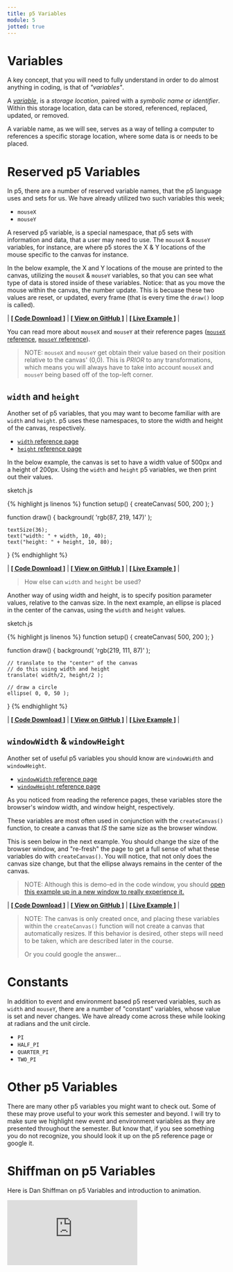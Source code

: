 ```yaml
---
title: p5 Variables
module: 5
jotted: true
---
```


# Variables

A key concept, that you will need to fully understand in order to do almost anything in coding, is that of _"variables"_.

A [_variable_](https://en.wikipedia.org/wiki/Variable_(computer_science)), is a _storage location_, paired with a _symbolic name_ or _identifier_. Within this storage location, data can be stored, referenced, replaced, updated, or removed.

A variable name, as we will see, serves as a way of telling a computer to references a specific storage location, where some data is or needs to be placed.


# Reserved p5 Variables

In p5, there are a number of reserved variable names, that the p5 language uses and sets for us. We have already utilized two such variables this week;

- `mouseX`
- `mouseY`

A reserved p5 variable, is a special namespace, that p5 sets with information and data, that a user may need to use. The `mouseX` & `mouseY` variables, for instance, are where p5 stores the X & Y locations of the mouse specific to the canvas for instance.

In the below example, the X and Y locations of the mouse are printed to the canvas, utilizing the `mouseX` & `mouseY` variables, so that you can see what type of data is stored inside of these variables. Notice: that as you move the mouse within the canvas, the number update. This is becuase these two values are reset, or updated, every frame (that is every time the `draw()` loop is called).


<div id="jotted-demo-1" class="jotted-theme-stacked" style="649px"></div>

<script>
    new Jotted(document.querySelector("#jotted-demo-1"), {
    files: [
        {
            type: "js",
            hide: false,
            url:"https://raw.githubusercontent.com/Montana-Media-Arts/120_CreativeCoding/master/lecture_code/05/02_mouse_location_01/sketch.js"
        },
        {
            type: "html",
            hide: true,
            url:"../../../p5_resources/index.html"
        }
    ],
    showBlank: false,
    showResult: true,
    plugins: [
        { name: 'ace', options: { "maxLines": 50 } },
        // { name: 'console', options: { autoClear: true } },
    ]
});
</script>

| [**[ Code Download ]**](https://github.com/Montana-Media-Arts/120_CreativeCoding/raw/master/lecture_code/05/02_mouse_location_01/02_mouse_location_01.zip) | [**[ View on GitHub ]**](https://github.com/Montana-Media-Arts/120_CreativeCoding/raw/master/lecture_code/05/02_mouse_location_01/) | [**[ Live Example ]**](https://montana-media-arts.github.io/120_CreativeCoding/lecture_code/05/02_mouse_location_01/) |

You can read more about `mouseX` and `mouseY` at their reference pages ([`mouseX` reference](https://p5js.org/reference/#/p5/mouseX), [`mouseY` reference](https://p5js.org/reference/#/p5/mouseY)).

> NOTE: `mouseX` and `mouseY` get obtain their value based on their position relative to the canvas' (0,0). This is _PRIOR_ to any transformations, which means you will always have to take into account `mouseX` and `mouseY` being based off of the top-left corner.

## `width` and `height`

Another set of p5 variables, that you may want to become familiar with are `width` and `height`. p5 uses these namespaces, to store the width and height of the canvas, respectively.

- [`width` reference page](https://p5js.org/reference/#/p5/width)
- [`height` reference page](https://p5js.org/reference/#/p5/height)

In the below example, the canvas is set to have a width value of 500px and a height of 200px. Using the `width` and `height` p5 variables, we then print out their values.

<div id="code-heading">sketch.js</div>

{% highlight js linenos %}
function setup() {
    createCanvas( 500, 200 );
}

function draw() {
    background( 'rgb(87, 219, 147)' );

    textSize(36);
    text("width: " + width, 10, 40);
    text("height: " + height, 10, 80);
}
{% endhighlight %}


<div id="jotted-demo-2" class="jotted-theme-stacked"></div>

<script>
    new Jotted(document.querySelector("#jotted-demo-2"), {
    files: [
        {
            type: "js",
            hide: false,
            url:"https://raw.githubusercontent.com/Montana-Media-Arts/120_CreativeCoding/master/lecture_code/05/03_width_height_01/sketch.js"
        },
        {
            type: "html",
            hide: true,
            url:"../../../p5_resources/index.html"
        }
    ],
    showBlank: false,
    showResult: true,
    plugins: [
        { name: 'ace', options: { "maxLines": 50 } },
        // { name: 'console', options: { autoClear: true } },
    ]
});
</script>

| [**[ Code Download ]**](https://github.com/Montana-Media-Arts/120_CreativeCoding/raw/master/lecture_code/05/03_width_height_01/03_width_height_01.zip) | [**[ View on GitHub ]**](https://github.com/Montana-Media-Arts/120_CreativeCoding/raw/master/lecture_code/05/03_width_height_01/) | [**[ Live Example ]**](https://montana-media-arts.github.io/120_CreativeCoding/lecture_code/05/03_width_height_01/) |


> How else can `width` and `height` be used?

Another way of using width and height, is to specify position parameter values, relative to the canvas size. In the next example, an ellipse is placed in the center of the canvas, using the `width` and `height` values.

<div id="code-heading">sketch.js</div>

{% highlight js linenos %}
function setup() {
    createCanvas( 500, 200 );
}

function draw() {
    background( 'rgb(219, 111, 87)' );

    // translate to the "center" of the canvas
    // do this using width and height
    translate( width/2, height/2 );

    // draw a circle
    ellipse( 0, 0, 50 );
}
{% endhighlight %}


<div id="jotted-demo-3" class="jotted-theme-stacked"></div>

<script>
    new Jotted(document.querySelector("#jotted-demo-3"), {
    files: [
        {
            type: "js",
            hide: false,
            url:"https://raw.githubusercontent.com/Montana-Media-Arts/120_CreativeCoding/master/lecture_code/05/03_width_height_02/sketch.js"
        },
        {
            type: "html",
            hide: true,
            url:"../../../p5_resources/index.html"
        }
    ],
    showBlank: false,
    showResult: true,
    plugins: [
        { name: 'ace', options: { "maxLines": 50 } },
        // { name: 'console', options: { autoClear: true } },
    ]
});
</script>

| [**[ Code Download ]**](https://github.com/Montana-Media-Arts/120_CreativeCoding/raw/master/lecture_code/05/03_width_height_02/03_width_height_02.zip) | [**[ View on GitHub ]**](https://github.com/Montana-Media-Arts/120_CreativeCoding/raw/master/lecture_code/05/03_width_height_02/) | [**[ Live Example ]**](https://montana-media-arts.github.io/120_CreativeCoding/lecture_code/05/03_width_height_02/) |


## `windowWidth` & `windowHeight`

Another set of useful p5 variables you should know are `windowWidth` and `windowHeight`.

- [`windowWidth` reference page](https://p5js.org/reference/#/p5/windowWidth)
- [`windowHeight` reference page](https://p5js.org/reference/#/p5/windowHeight)

As you noticed from reading the reference pages, these variables store the browser's window width, and window height, respectively.

These variables are most often used in conjunction with the `createCanvas()` function, to create a canvas that _IS_ the same size as the browser window.

This is seen below in the next example. You should change the size of the browser window, and "re-fresh" the page to get a full sense of what these variables do with `createCanvas()`. You will notice, that not only does the canvas size change, but that the ellipse always remains in the center of the canvas.

> NOTE: Although this is demo-ed in the code window, you should <a href="https://montana-media-arts.github.io/120_CreativeCoding/lecture_code/05/04_window_vars_01/" target="_blank">open this example up in a new window to really experience it.</a>


<div id="jotted-demo-4" class="jotted-theme-stacked" style="600px"></div>

<script>
    new Jotted(document.querySelector("#jotted-demo-4"), {
    files: [
        {
            type: "js",
            hide: false,
            url:"https://raw.githubusercontent.com/Montana-Media-Arts/120_CreativeCoding/master/lecture_code/05/04_window_vars_01/sketch.js"
        },
        {
            type: "html",
            hide: true,
            url:"../../../p5_resources/index.html"
        }
    ],
    showBlank: false,
    showResult: true,
    plugins: [
        { name: 'ace', options: { "maxLines": 50 } },
        // { name: 'console', options: { autoClear: true } },
    ]
});
</script>

| [**[ Code Download ]**](https://github.com/Montana-Media-Arts/120_CreativeCoding/raw/master/lecture_code/05/04_window_vars_01/04_window_vars_01.zip) | [**[ View on GitHub ]**](https://github.com/Montana-Media-Arts/120_CreativeCoding/raw/master/lecture_code/05/04_window_vars_01/) | [**[ Live Example ]**](https://montana-media-arts.github.io/120_CreativeCoding/lecture_code/05/04_window_vars_01/) |



> NOTE: The canvas is only created once, and placing these variables within the `createCanvas()` function will not create a canvas that automatically resizes. If this behavior is desired, other steps will need to be taken, which are described later in the course.
>
> Or you could google the answer...


# Constants

In addition to event and environment based p5 reserved variables, such as `width` and `mouseY`, there are a number of "constant" variables, whose value is set and never changes. We have already come across these while looking at radians and the unit circle.

- `PI`
- `HALF_PI`
- `QUARTER_PI`
- `TWO_PI`


# Other p5 Variables

There are many other p5 variables you might want to check out. Some of these may prove useful to your work this semester and beyond. I will try to make sure we highlight new event and environment variables as they are presented throughout the semester. But know that, if you see something you do not recognize, you should look it up on the p5 reference page or google it.



# Shiffman on p5 Variables

Here is Dan Shiffman on p5 Variables and introduction to animation.

<div class="embed-responsive embed-responsive-16by9"><iframe class="embed-responsive-item" src="https://www.youtube.com/embed/RnS0YNuLfQQ" frameborder="0" allowfullscreen></iframe></div>
